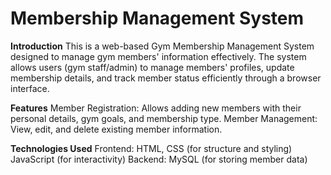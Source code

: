 # Membership Management System

**Introduction**
This is a web-based Gym Membership Management System designed to manage gym members' information effectively. The system allows users (gym staff/admin) to manage members' profiles, update membership details, and track member status efficiently through a browser interface.

**Features** 
Member Registration: Allows adding new members with their personal details, gym goals, and membership type. 
Member Management: View, edit, and delete existing member information.

**Technologies Used**
Frontend: HTML, CSS (for structure and styling) 
JavaScript (for interactivity) 
Backend: MySQL (for storing member data)
